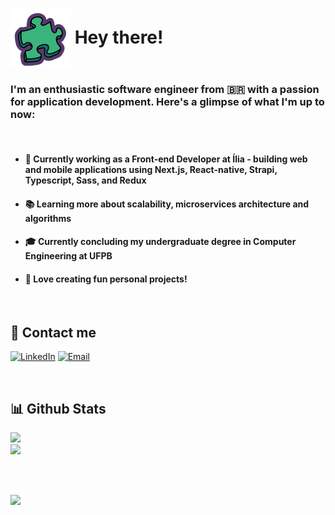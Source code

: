 <h1><img align="center" src='./assets/puzzle-icon.svg' width=96> Hey there!</h1>

### I'm an enthusiastic software engineer from 🇧🇷 with a passion for application development. Here's a glimpse of what I'm up to now:

<br>

- #### 💼 Currently working as a Front-end Developer at Ília - building web and mobile applications using Next.js, React-native, Strapi, Typescript, Sass, and Redux

- #### 📚 Learning more about scalability, microservices architecture and algorithms

- #### 🎓 Currently concluding my undergraduate degree in **Computer Engineering at UFPB**

- #### 🤖 Love creating fun personal projects!

<br>


## 👾 Contact me
[![LinkedIn](https://img.shields.io/badge/LinkedIn-0077B5?style=for-the-badge&logo=linkedin&logoColor=white)](https://linkedin.com/in/https://www.linkedin.com/in/lucasmsa/) 
[![Email](https://img.shields.io/badge/Gmail-D14836?style=for-the-badge&logo=gmail&logoColor=white)](https://linkedin.com/in/https://www.linkedin.com/in/lucasmsa/) 


<br>

## 📊 Github Stats 
![](https://github-readme-streak-stats.herokuapp.com/?user=lucasmsa&theme=ayu-mirage&hide_border=false)<br/>
![](https://github-readme-stats-sigma-five.vercel.app/api?username=lucasmsa&theme=ayu-mirage&hide_border=false&include_all_commits=true&count_private=true)

<br/>
<br/>

[![](https://visitcount.itsvg.in/api?id=lucasmsa&icon=8&color=6)](https://visitcount.itsvg.in)
